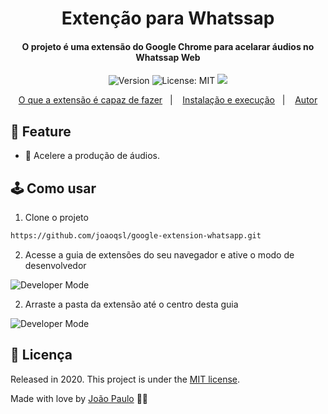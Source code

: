 <h1 align="center">Extenção para Whatssap</h1>

<h4 align="center">O projeto é uma extensão do Google Chrome para acelarar áudios no Whatssap Web</h4>

<p align="center">
    <img alt="Version" src="https://img.shields.io/badge/version-1.0.0-success" />
    <img alt="License: MIT" src="https://img.shields.io/badge/License-MIT-9cf" />
    <a aria-label="João" href="https://www.instagram.com/joaopaulo.316">
        <img src="https://img.shields.io/badge/João-Follow-green?logo=instagram&style=social"></img>
    </a>
</p>

<p align="center">
  <a href="#feature">O que a extensão é capaz de fazer</a>&nbsp;&nbsp;&nbsp;|&nbsp;&nbsp;&nbsp;
  <a href="#como-usar">Instalação e execução</a>&nbsp;&nbsp;&nbsp;|&nbsp;&nbsp;&nbsp;
  <a href="#Correction">Autor</a>
</p>

## :rocket: Feature

* :runner: Acelere a produção de áudios.

## :joystick: Como usar

1. Clone o projeto

```sh
https://github.com/joaoqsl/google-extension-whatsapp.git
```

2. Acesse a guia de extensões do seu navegador e ative o modo de desenvolvedor

<img src="https://github.com/joaoqsl/google-extension-whatsapp/blob/master/images/devmode.jpg" alt="Developer Mode"/>


2. Arraste a pasta da extensão até o centro desta guia

<img src="https://github.com/joaoqsl/google-extension-whatsapp/blob/master/images/folder.jpg" alt="Developer Mode"/>

## :memo: Licença

Released in 2020.
This project is under the [MIT license](https://github.com/LauraBeatris/foodfy/master/LICENSE).

Made with love by [João Paulo](https://github.com/joaoqsl) 💜🚀


